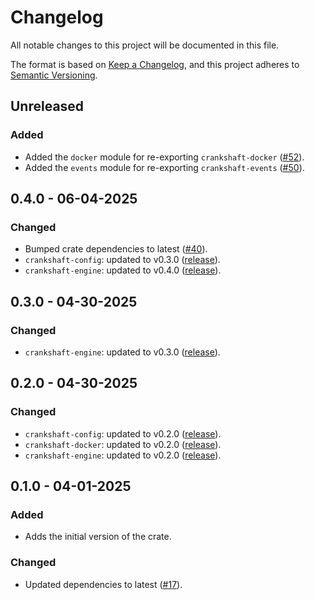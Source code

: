 # Changelog

All notable changes to this project will be documented in this file.

The format is based on [Keep a Changelog](https://keepachangelog.com/en/1.1.0/),
and this project adheres to [Semantic
Versioning](https://semver.org/spec/v2.0.0.html).

## Unreleased

### Added

* Added the `docker` module for re-exporting `crankshaft-docker` ([#52](https://github.com/stjude-rust-labs/crankshaft/pull/52)).
* Added the `events` module for re-exporting `crankshaft-events` ([#50](https://github.com/stjude-rust-labs/crankshaft/pull/50)).

## 0.4.0 - 06-04-2025

### Changed

* Bumped crate dependencies to latest ([#40](https://github.com/stjude-rust-labs/crankshaft/pull/40)).
* `crankshaft-config`: updated to v0.3.0
  ([release](https://github.com/stjude-rust-labs/crankshaft/releases/tag/crankshaft-config-v0.3.0)).
* `crankshaft-engine`: updated to v0.4.0
  ([release](https://github.com/stjude-rust-labs/crankshaft/releases/tag/crankshaft-engine-v0.4.0)).


## 0.3.0 - 04-30-2025

### Changed

* `crankshaft-engine`: updated to v0.3.0
  ([release](https://github.com/stjude-rust-labs/crankshaft/releases/tag/crankshaft-engine-v0.3.0)).

## 0.2.0 - 04-30-2025

### Changed

* `crankshaft-config`: updated to v0.2.0
  ([release](https://github.com/stjude-rust-labs/crankshaft/releases/tag/crankshaft-config-v0.2.0)).
* `crankshaft-docker`: updated to v0.2.0
  ([release](https://github.com/stjude-rust-labs/crankshaft/releases/tag/crankshaft-docker-v0.2.0)).
* `crankshaft-engine`: updated to v0.2.0
  ([release](https://github.com/stjude-rust-labs/crankshaft/releases/tag/crankshaft-engine-v0.2.0)).

## 0.1.0 - 04-01-2025

### Added

* Adds the initial version of the crate.

### Changed

* Updated dependencies to latest
  ([#17](https://github.com/stjude-rust-labs/crankshaft/pull/17)).
